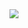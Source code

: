 <img src="https://repository-images.githubusercontent.com/299491246/77e1ea00-0d49-11eb-95b5-95b11838d502">
